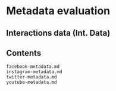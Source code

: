 # Metadata evaluation

## Interactions data (Int. Data)

## Contents
```{toctree}
facebook-metadata.md
instagram-metadata.md
twitter-metadata.md
youtube-metadata.md
```